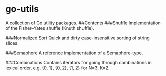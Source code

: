# go-utils
A collection of Go utility packages.
##Contents
###Shuffle
Implementation of the Fisher–Yates shuffle (Knuth shuffle).

###Normalized Sort
Quick and dirty case-insensitive sorting of string slices.

###Semaphore
A reference implementation of a Semaphore-type.

###Combinations
Contains iterators for going through combinations in lexical order, e.g.
{0, 1}, {0, 2}, {1, 2} for N=3, K=2.
